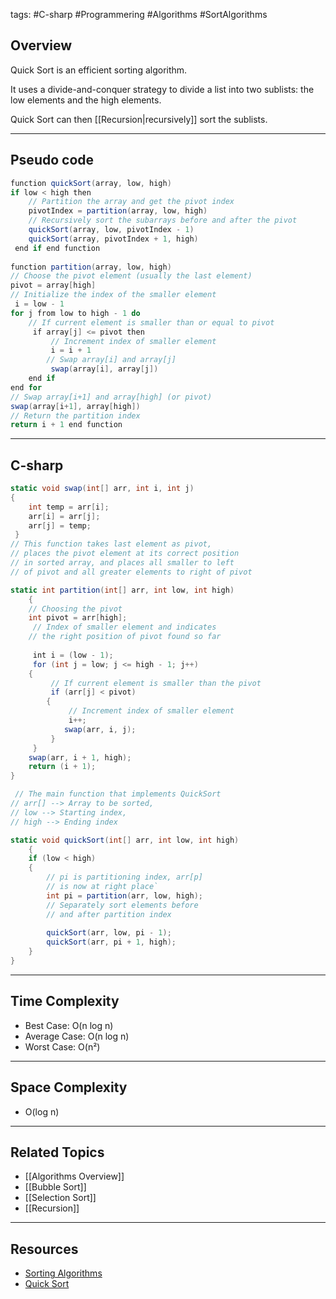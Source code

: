 tags: #C-sharp #Programmering #Algorithms #SortAlgorithms 

## Overview
Quick Sort is an efficient sorting algorithm. 

It uses a divide-and-conquer strategy to divide a list into two sublists: the low elements and the high elements. 

Quick Sort can then [[Recursion|recursively]] sort the sublists.

---

## Pseudo code
```csharp
function quickSort(array, low, high)
if low < high then
	// Partition the array and get the pivot index
	pivotIndex = partition(array, low, high)
	// Recursively sort the subarrays before and after the pivot
	quickSort(array, low, pivotIndex - 1)
	quickSort(array, pivotIndex + 1, high)
 end if end function
 
function partition(array, low, high)
// Choose the pivot element (usually the last element)
pivot = array[high]
// Initialize the index of the smaller element
 i = low - 1
for j from low to high - 1 do
	// If current element is smaller than or equal to pivot
	 if array[j] <= pivot then
		 // Increment index of smaller element
		 i = i + 1
		// Swap array[i] and array[j]
		 swap(array[i], array[j])
	end if
end for
// Swap array[i+1] and array[high] (or pivot)
swap(array[i+1], array[high])
// Return the partition index
return i + 1 end function
```

---

## C-sharp
```csharp
static void swap(int[] arr, int i, int j)  
{
	int temp = arr[i];       
	arr[i] = arr[j];       
	arr[j] = temp;
 } 
// This function takes last element as pivot,   
// places the pivot element at its correct position  
// in sorted array, and places all smaller to left   
// of pivot and all greater elements to right of pivot   

static int partition(int[] arr, int low, int high)
    {     
	// Choosing the pivot       
	int pivot = arr[high];      
	 // Index of smaller element and indicates      
	// the right position of pivot found so far   
	   
	 int i = (low - 1);      
	 for (int j = low; j <= high - 1; j++)
	{          
		 // If current element is smaller than the pivot          
		 if (arr[j] < pivot)
		{              
			 // Increment index of smaller element              
			 i++;               
			swap(arr, i, j);          
		 }      
	 }       
	swap(arr, i + 1, high);      
	return (i + 1);  
}  

 // The main function that implements QuickSort   
// arr[] --> Array to be sorted,  
// low --> Starting index,  
// high --> Ending index  

static void quickSort(int[] arr, int low, int high)  
	{      
	if (low < high)
	{          
		// pi is partitioning index, arr[p]          
		// is now at right place`          
		int pi = partition(arr, low, high);          
		// Separately sort elements before          
		// and after partition index
		           
		quickSort(arr, low, pi - 1);           
		quickSort(arr, pi + 1, high);       
	}   
}
```

---

## Time Complexity
- Best Case: O(n log n)
- Average Case: O(n log n)
- Worst Case: O(n²)

---

## Space Complexity
- O(log n)

---

## Related Topics
- [[Algorithms Overview]]
- [[Bubble Sort]]
- [[Selection Sort]]
- [[Recursion]]

---

## Resources
- [Sorting Algorithms](https://www.geeksforgeeks.org/sorting-algorithms/?ref=lbp)
- [Quick Sort](https://www.geeksforgeeks.org/quick-sort/)